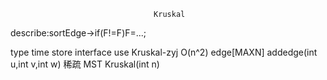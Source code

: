 									Kruskal
describe:sortEdge->if(F!=F)F=...;

type		  time		store 				 interface					   use
Kruskal-zyj  O(n^2)  	edge[MAXN]		addedge(int u,int v,int w)      稀疏 MST
										Kruskal(int n)         
